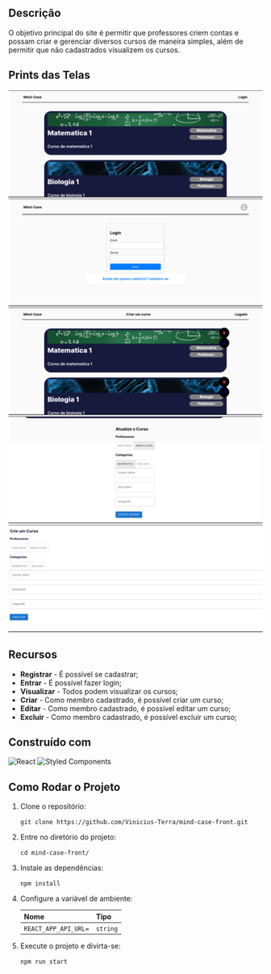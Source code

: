## Descrição

O objetivo principal do site é permitir que professores criem contas e possam criar e gerenciar diversos cursos de maneira simples, além de permitir que não cadastrados visualizem os cursos.

## Prints das Telas

![Imagem](https://github.com/Vinicius-Terra/mind-case-front/blob/main/imgs_to_read.md/1.png)
![Imagem](https://github.com/Vinicius-Terra/mind-case-front/blob/main/imgs_to_read.md/2.png)
![Imagem](https://github.com/Vinicius-Terra/mind-case-front/blob/main/imgs_to_read.md/3.png)
![Imagem](https://github.com/Vinicius-Terra/mind-case-front/blob/main/imgs_to_read.md/4.png)
![Imagem](https://github.com/Vinicius-Terra/mind-case-front/blob/main/imgs_to_read.md/5.png)

## Recursos

- **Registrar** - É possível se cadastrar;
- **Entrar** - É possível fazer login;
- **Visualizar** - Todos podem visualizar os cursos;
- **Criar** - Como membro cadastrado, é possível criar um curso;
- **Editar** - Como membro cadastrado, é possível editar um curso;
- **Excluir** - Como membro cadastrado, é possível excluir um curso;

## Construído com

![React](https://img.shields.io/badge/react-%2320232a.svg?style=for-the-badge&logo=react&logoColor=%2361DAFB)
![Styled Components](https://img.shields.io/badge/styled--components-DB7093?style=for-the-badge&logo=styled-components&logoColor=white)

## Como Rodar o Projeto

1. Clone o repositório:

    ```
    git clone https://github.com/Vinicius-Terra/mind-case-front.git
    ```

2. Entre no diretório do projeto:

    ```
    cd mind-case-front/
    ```

3. Instale as dependências:

    ```
    npm install
    ```

4. Configure a variável de ambiente:

    | Nome                   | Tipo     |
    | :---------------       | :------- |
    | `REACT_APP_API_URL=`   | `string` |

5. Execute o projeto e divirta-se:

    ```
    npm run start
    ```
